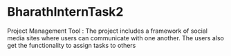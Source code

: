 # BharathInternTask2
Project Management Tool : The project includes a framework of social media sites where users can communicate with one another. The users also get the functionality to assign tasks to others
